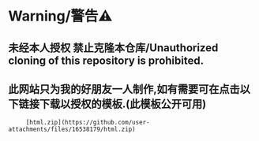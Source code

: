 # Warning/警告⚠

## 未经本人授权 禁止克隆本仓库/Unauthorized cloning of this repository is prohibited.
 
## 此网站只为我的好朋友一人制作,如有需要可在点击以下链接下载以授权的模板.(此模板公开可用)
         [html.zip](https://github.com/user-attachments/files/16538179/html.zip)
